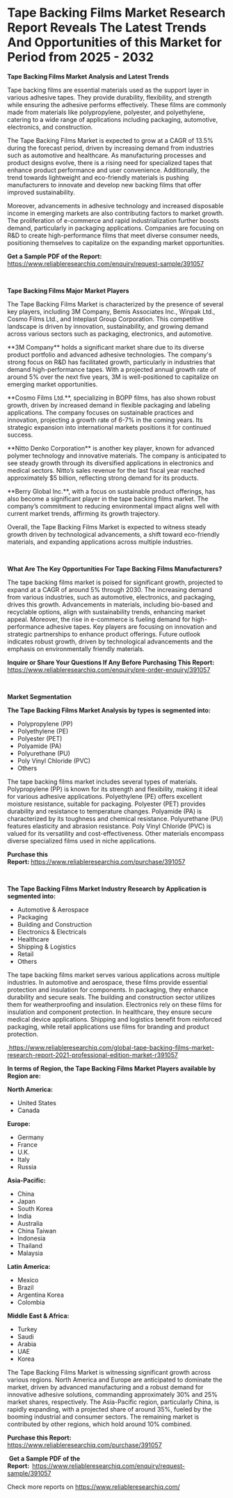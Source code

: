 <p><h1>Tape Backing Films Market Research Report Reveals The Latest Trends And Opportunities of this Market for Period from 2025 - 2032</h1></p><p><strong>Tape Backing Films Market Analysis and Latest Trends</strong></p>
<p><p>Tape backing films are essential materials used as the support layer in various adhesive tapes. They provide durability, flexibility, and strength while ensuring the adhesive performs effectively. These films are commonly made from materials like polypropylene, polyester, and polyethylene, catering to a wide range of applications including packaging, automotive, electronics, and construction.</p><p>The Tape Backing Films Market is expected to grow at a CAGR of 13.5% during the forecast period, driven by increasing demand from industries such as automotive and healthcare. As manufacturing processes and product designs evolve, there is a rising need for specialized tapes that enhance product performance and user convenience. Additionally, the trend towards lightweight and eco-friendly materials is pushing manufacturers to innovate and develop new backing films that offer improved sustainability.</p><p>Moreover, advancements in adhesive technology and increased disposable income in emerging markets are also contributing factors to market growth. The proliferation of e-commerce and rapid industrialization further boosts demand, particularly in packaging applications. Companies are focusing on R&D to create high-performance films that meet diverse consumer needs, positioning themselves to capitalize on the expanding market opportunities.</p></p>
<p><strong>Get a Sample PDF of the Report:&nbsp;</strong> <a href="https://www.reliableresearchiq.com/enquiry/request-sample/391057?utm_campaign=1141&utm_medium=2&utm_source=Github&utm_content=ia&utm_term=16012025&utm_id=tape-backing-films">https://www.reliableresearchiq.com/enquiry/request-sample/391057</a></p>
<p>&nbsp;</p>
<p><strong>Tape Backing Films Major Market Players</strong></p>
<p><p>The Tape Backing Films Market is characterized by the presence of several key players, including 3M Company, Bemis Associates Inc., Winpak Ltd., Cosmo Films Ltd., and Inteplast Group Corporation. This competitive landscape is driven by innovation, sustainability, and growing demand across various sectors such as packaging, electronics, and automotive.</p><p>**3M Company** holds a significant market share due to its diverse product portfolio and advanced adhesive technologies. The company's strong focus on R&D has facilitated growth, particularly in industries that demand high-performance tapes. With a projected annual growth rate of around 5% over the next five years, 3M is well-positioned to capitalize on emerging market opportunities.</p><p>**Cosmo Films Ltd.**, specializing in BOPP films, has also shown robust growth, driven by increased demand in flexible packaging and labeling applications. The company focuses on sustainable practices and innovation, projecting a growth rate of 6-7% in the coming years. Its strategic expansion into international markets positions it for continued success.</p><p>**Nitto Denko Corporation** is another key player, known for advanced polymer technology and innovative materials. The company is anticipated to see steady growth through its diversified applications in electronics and medical sectors. Nitto’s sales revenue for the last fiscal year reached approximately $5 billion, reflecting strong demand for its products.</p><p>**Berry Global Inc.**, with a focus on sustainable product offerings, has also become a significant player in the tape backing films market. The company’s commitment to reducing environmental impact aligns well with current market trends, affirming its growth trajectory. </p><p>Overall, the Tape Backing Films Market is expected to witness steady growth driven by technological advancements, a shift toward eco-friendly materials, and expanding applications across multiple industries.</p></p>
<p>&nbsp;</p>
<p><strong>What Are The Key Opportunities For Tape Backing Films Manufacturers?</strong></p>
<p><p>The tape backing films market is poised for significant growth, projected to expand at a CAGR of around 5% through 2030. The increasing demand from various industries, such as automotive, electronics, and packaging, drives this growth. Advancements in materials, including bio-based and recyclable options, align with sustainability trends, enhancing market appeal. Moreover, the rise in e-commerce is fueling demand for high-performance adhesive tapes. Key players are focusing on innovation and strategic partnerships to enhance product offerings. Future outlook indicates robust growth, driven by technological advancements and the emphasis on environmentally friendly materials.</p></p>
<p><strong>Inquire or Share Your Questions If Any Before Purchasing This Report:</strong> <a href="https://www.reliableresearchiq.com/enquiry/pre-order-enquiry/391057?utm_campaign=1141&utm_medium=2&utm_source=Github&utm_content=ia&utm_term=16012025&utm_id=tape-backing-films">https://www.reliableresearchiq.com/enquiry/pre-order-enquiry/391057</a></p>
<p>&nbsp;</p>
<p><strong>Market Segmentation</strong></p>
<p><strong>The Tape Backing Films Market Analysis by types is segmented into:</strong></p>
<p><ul><li>Polypropylene (PP)</li><li>Polyethylene (PE)</li><li>Polyester (PET)</li><li>Polyamide (PA)</li><li>Polyurethane (PU)</li><li>Poly Vinyl Chloride (PVC)</li><li>Others</li></ul></p>
<p><p>The tape backing films market includes several types of materials. Polypropylene (PP) is known for its strength and flexibility, making it ideal for various adhesive applications. Polyethylene (PE) offers excellent moisture resistance, suitable for packaging. Polyester (PET) provides durability and resistance to temperature changes. Polyamide (PA) is characterized by its toughness and chemical resistance. Polyurethane (PU) features elasticity and abrasion resistance. Poly Vinyl Chloride (PVC) is valued for its versatility and cost-effectiveness. Other materials encompass diverse specialized films used in niche applications.</p></p>
<p><strong>Purchase this Report:&nbsp;</strong><a href="https://www.reliableresearchiq.com/purchase/391057?utm_campaign=1141&utm_medium=2&utm_source=Github&utm_content=ia&utm_term=16012025&utm_id=tape-backing-films">https://www.reliableresearchiq.com/purchase/391057</a></p>
<p>&nbsp;</p>
<p><strong>The Tape Backing Films Market Industry Research by Application is segmented into:</strong></p>
<p><ul><li>Automotive & Aerospace</li><li>Packaging</li><li>Building and Construction</li><li>Electronics & Electricals</li><li>Healthcare</li><li>Shipping & Logistics</li><li>Retail</li><li>Others</li></ul></p>
<p><p>The tape backing films market serves various applications across multiple industries. In automotive and aerospace, these films provide essential protection and insulation for components. In packaging, they enhance durability and secure seals. The building and construction sector utilizes them for weatherproofing and insulation. Electronics rely on these films for insulation and component protection. In healthcare, they ensure secure medical device applications. Shipping and logistics benefit from reinforced packaging, while retail applications use films for branding and product protection.</p></p>
<p><a href="https://www.reliableresearchiq.com/global-tape-backing-films-market-research-report-2021-professional-edition-market-r391057?utm_campaign=1141&utm_medium=2&utm_source=Github&utm_content=ia&utm_term=16012025&utm_id=tape-backing-films">&nbsp;https://www.reliableresearchiq.com/global-tape-backing-films-market-research-report-2021-professional-edition-market-r391057</a></p>
<p><strong>In terms of Region, the Tape Backing Films Market Players available by Region are:</strong></p>
<p>
    <p> <strong> North America: </strong>
        <ul>
            <li>United States</li>
            <li>Canada</li>
        </ul>
        </p> 
    <p> <strong> Europe: </strong>
        <ul>
            <li>Germany</li>
            <li>France</li>
            <li>U.K.</li>
            <li>Italy</li>
            <li>Russia</li>
        </ul>
        </p> 
    <p> <strong> Asia-Pacific: </strong>
        <ul>
            <li>China</li>
            <li>Japan</li>
            <li>South Korea</li>
            <li>India</li>
            <li>Australia</li>
            <li>China Taiwan</li>
            <li>Indonesia</li>
            <li>Thailand</li>
            <li>Malaysia</li>
        </ul>
        </p> 
    <p> <strong> Latin America: </strong>
        <ul>
            <li>Mexico</li>
            <li>Brazil</li>
            <li>Argentina Korea</li>
            <li>Colombia</li>
        </ul>
        </p> 
    <p> <strong> Middle East & Africa: </strong>
        <ul>
            <li>Turkey</li>
            <li>Saudi</li>
            <li>Arabia</li>
            <li>UAE</li>
            <li>Korea</li>
        </ul>
    </p>
    </p>
<p><p>The Tape Backing Films Market is witnessing significant growth across various regions. North America and Europe are anticipated to dominate the market, driven by advanced manufacturing and a robust demand for innovative adhesive solutions, commanding approximately 30% and 25% market shares, respectively. The Asia-Pacific region, particularly China, is rapidly expanding, with a projected share of around 35%, fueled by the booming industrial and consumer sectors. The remaining market is contributed by other regions, which hold around 10% combined.</p></p>
<p><strong>Purchase this Report: </strong><a href="https://www.reliableresearchiq.com/purchase/391057?utm_campaign=1141&utm_medium=2&utm_source=Github&utm_content=ia&utm_term=16012025&utm_id=tape-backing-films">https://www.reliableresearchiq.com/purchase/391057</a></p>
<p>&nbsp;<strong>Get a Sample PDF of the Report:&nbsp;&nbsp;</strong><a href="https://www.reliableresearchiq.com/enquiry/request-sample/391057?utm_campaign=1141&utm_medium=2&utm_source=Github&utm_content=ia&utm_term=16012025&utm_id=tape-backing-films">https://www.reliableresearchiq.com/enquiry/request-sample/391057</a></p>
<p><strong></strong></p>
<p>Check more reports on <a href="https://www.reliableresearchiq.com/?utm_campaign=1141&utm_medium=2&utm_source=Github&utm_content=ia&utm_term=16012025&utm_id=tape-backing-films">https://www.reliableresearchiq.com/</a></p>